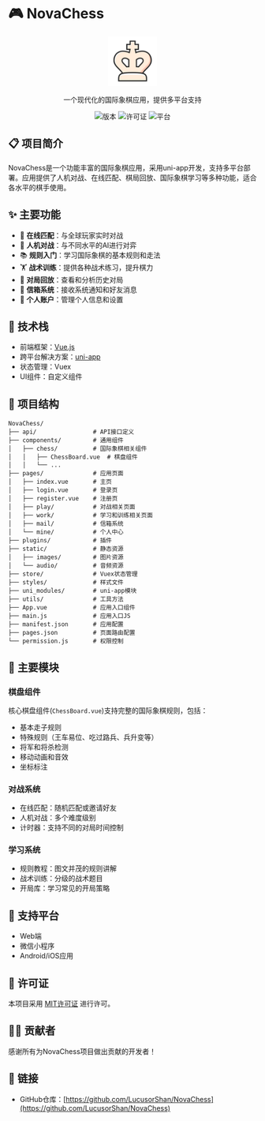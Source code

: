 # 🎮 NovaChess

<div align="center">
  <img src="static/images/match/pieces/white-king.png" alt="NovaChess Logo" width="100" height="100"/>
  <br>
  <p>一个现代化的国际象棋应用，提供多平台支持</p>
  
  <p>
    <img src="https://img.shields.io/badge/版本-1.2.0-blue" alt="版本" />
    <img src="https://img.shields.io/badge/许可证-MIT-green" alt="许可证" />
    <img src="https://img.shields.io/badge/平台-Web%20%7C%20小程序%20%7C%20App-orange" alt="平台" />
  </p>
</div>

## 📋 项目简介

NovaChess是一个功能丰富的国际象棋应用，采用uni-app开发，支持多平台部署。应用提供了人机对战、在线匹配、棋局回放、国际象棋学习等多种功能，适合各水平的棋手使用。

## ✨ 主要功能

- 🎯 **在线匹配**：与全球玩家实时对战
- 🤖 **人机对战**：与不同水平的AI进行对弈
- 📚 **规则入门**：学习国际象棋的基本规则和走法
- 🏋️ **战术训练**：提供各种战术练习，提升棋力
- 📝 **对局回放**：查看和分析历史对局
- 📧 **信箱系统**：接收系统通知和好友消息
- 👤 **个人账户**：管理个人信息和设置

## 🔧 技术栈

- 前端框架：[Vue.js](https://vuejs.org/)
- 跨平台解决方案：[uni-app](https://uniapp.dcloud.io/)
- 状态管理：Vuex
- UI组件：自定义组件

## 📁 项目结构

```
NovaChess/
├── api/                # API接口定义
├── components/         # 通用组件
│   ├── chess/          # 国际象棋相关组件
│   │   ├── ChessBoard.vue  # 棋盘组件
│   │   └── ...
├── pages/              # 应用页面
│   ├── index.vue       # 主页
│   ├── login.vue       # 登录页
│   ├── register.vue    # 注册页
│   ├── play/           # 对战相关页面
│   ├── work/           # 学习和训练相关页面
│   ├── mail/           # 信箱系统
│   └── mine/           # 个人中心
├── plugins/            # 插件
├── static/             # 静态资源
│   ├── images/         # 图片资源
│   └── audio/          # 音频资源
├── store/              # Vuex状态管理
├── styles/             # 样式文件
├── uni_modules/        # uni-app模块
├── utils/              # 工具方法
├── App.vue             # 应用入口组件
├── main.js             # 应用入口JS
├── manifest.json       # 应用配置
├── pages.json          # 页面路由配置
└── permission.js       # 权限控制
```

## 🚀 主要模块

### 棋盘组件

核心棋盘组件(`ChessBoard.vue`)支持完整的国际象棋规则，包括：

- 基本走子规则
- 特殊规则（王车易位、吃过路兵、兵升变等）
- 将军和将杀检测
- 移动动画和音效
- 坐标标注

### 对战系统

- 在线匹配：随机匹配或邀请好友
- 人机对战：多个难度级别
- 计时器：支持不同的对局时间控制

### 学习系统

- 规则教程：图文并茂的规则讲解
- 战术训练：分级的战术题目
- 开局库：学习常见的开局策略

## 📱 支持平台

- Web端
- 微信小程序
- Android/iOS应用

## 📄 许可证

本项目采用 [MIT许可证](LICENSE) 进行许可。

## 👨‍💻 贡献者

感谢所有为NovaChess项目做出贡献的开发者！

## 🔗 链接

- GitHub仓库：[https://github.com/LucusorShan/NovaChess](https://github.com/LucusorShan/NovaChess)
